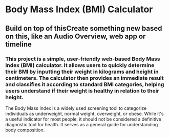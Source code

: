 # Body Mass Index (BMI) Calculator
## Build on top of thisCreate something new based on this, like an Audio Overview, web app or timeline   
### This project is a simple, user-friendly web-based Body Mass Index (BMI) calculator. It allows users to quickly determine their BMI by inputting their weight in kilograms and height in centimeters. The calculator then provides an immediate result and classifies it according to standard BMI categories, helping users understand if their weight is healthy in relation to their height.
The Body Mass Index is a widely used screening tool to categorize individuals as underweight, normal weight, overweight, or obese. While it's a useful indicator for most people, it should not be considered a definitive diagnostic tool for health. It serves as a general guide for understanding body composition.

